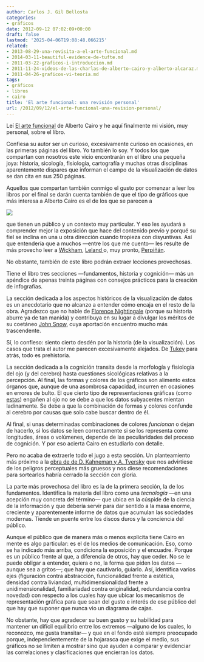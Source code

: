 ```yaml
---
author: Carlos J. Gil Bellosta
categories:
- gráficos
date: 2012-09-12 07:02:09+00:00
draft: false
lastmod: '2025-04-06T19:08:48.066215'
related:
- 2013-08-29-una-revisita-a-el-arte-funcional.md
- 2014-03-11-beautiful-evidence-de-tufte.md
- 2011-03-22-graficos-i-introduccion.md
- 2011-11-24-videos-de-las-charlas-de-alberto-cairo-y-alberto-alcaraz.md
- 2011-04-26-graficos-vi-teoria.md
tags:
- gráficos
- libros
- cairo
title: 'El arte funcional: una revisión personal'
url: /2012/09/12/el-arte-funcional-una-revision-personal/
---
```


Leí [El arte funcional](http://www.datanalytics.com/2012/08/08/el-arte-funcional/) de Alberto Cairo y he aquí finalmente mi visión, muy personal, sobre el libro.

Confiesa su autor ser un curioso, excesivamente curioso en ocasiones, en las primeras páginas del libro. Yo también lo soy. Y todos los que compartan con nosotros este vicio encontrarán en el libro una pequeña joya: historia, sicología, fisiología, cartografía y muchas otras disciplinas aparentemente dispares que informan el campo de la visualización de datos se dan cita en sus 250 páginas.

Aquellos que compartan también conmigo el gusto por comenzar a leer los libros por el final se darán cuenta también de que el tipo de gráficos que más interesa a Alberto Cairo es el de los que se parecen a

![](http://www.elartefuncional.com/im/emisiones4.jpg)


que tienen un público y un contexto muy particular. Y eso les ayudará a comprender mejor la exposición que hace del contenido previo y porqué su fiel se inclina en una u otra dirección cuando tropieza con disyuntivas. Así que entendería que a muchos —entre los que me cuento— les resulte de más provecho leer a [Wickham](http://www.datanalytics.com/2011/04/26/graficos-vi-teoria/), [Leland ](http://www.datanalytics.com/2011/02/10/1440/)o, muy pronto, [Perpiñán](http://oscarperpinan.github.com/spacetime-vis/).

No obstante, también de este libro podrán extraer lecciones provechosas.

Tiene el libro tres secciones —fundamentos, historia y cognición— más un apéndice de apenas treinta páginas con consejos prácticos para la creación de infografías.

La sección dedicada a los aspectos históricos de la visualización de datos es un anecdotario que no alcanzo a entender cómo encaja en el resto de la obra. Agradezco que no hable de [Florence Nightingale](http://erre-que-erre-paco.blogspot.com.es/2010/06/los-datos-de-florence-nightingale.html) (porque su historia aburre ya de tan manida) y contribuya en su lugar a divulgar los méritos de su coetáneo [John Snow](http://es.wikipedia.org/wiki/John_Snow), cuya aportación encuentro mucho más trascendente.

Sí, lo confieso: siento cierto desdén por la historia (de la visualización). Los casos que trata el autor me parecen excesivamente alejados. De  [Tukey](http://es.wikipedia.org/wiki/John_W._Tukey) para atrás, todo es prehistoria.

La sección dedicada a la cognición transita desde la morfología y fisiología del ojo (y del cerebro) hasta cuestiones sicológicas relativas a la percepción. Al final, las formas y colores de los gráficos son alimento estos órganos que, aunque de una asombrosa capacidad, incurren en ocasiones en errores de bulto. El que cierto tipo de representaciones gráficas (como [estas](http://www.datanalytics.com/2011/03/02/1658/)) engañen al ojo no se debe a que los datos subyacentes mientan ladinamente. Se debe a que la combinación de formas y colores confunde al cerebro por causas que solo cabe buscar dentro de él.

Al final, si unas determinadas combinaciones de colores _funcionan_ o dejan de hacerlo, si los datos se leen correctamente si se los representa como longitudes, áreas o volúmenes, depende de las peculiaridades del proceso de cognición. Y por eso acierta Cairo en estudiarlo con detalle.

Pero no acaba de extraerle todo el jugo a esta sección. Un planteamiento más próximo a la [obra de de D. Kahneman y A. Tversky](http://www.datanalytics.com/2011/04/27/incertidumbre-juicios-y-sesgos/) que nos advirtiese de los peligros perceptuales más gruesos y nos diese recomendaciones para sortearlos habría cerrado la sección con gloria.

La parte más provechosa del libro es la de la primera sección, la de los fundamentos. Identifica la materia del libro como una _tecnología_ —en una acepción muy concreta del término— que ubica en la cúspide de la ciencia de la información y que debería servir para dar sentido a la masa enorme, creciente y aparentemente informe de datos que acumulan las sociedades modernas. Tiende un puente entre los discos duros y la conciencia del público.

Aunque el público que de manera más o menos explícita tiene Cairo en mente es algo particular: es el de los medios de comunicación. Eso, como se ha indicado más arriba, condiciona la exposición y el encuadre. Porque es un público frente al que, a diferencia de otros, hay que ceder. No se le puede obligar a entender, quiera o no, la forma que piden los datos —aunque sea a gritos—; que hay que cautivarlo, guiarlo. Así, identifica varios ejes (figuración contra abstracción, funcionalidad frente a estética, densidad contra liviandad, multidimensionalidad frente a unidimensionalidad, familiariadad contra originalidad, redundancia contra novedad) con respecto a los cuales hay que ubicar los mecanismos de representación gráfica para que sean del gusto e interés de ese público del que hay que suponer que nunca vio un diagrama de cajas.

No obstante, hay que agradecer su buen gusto y su habilidad para mantener un difícil equilibrio entre los extremos —alguno de los cuales, lo reconozco, me gusta transitar— y que en el fondo esté siempre preocupado porque, independientemente de la hojarasca que exige el medio, sus gráficos no se limiten a mostrar sino que ayuden a comparar y evidenciar las correlaciones y clasificaciones que encierran los datos.